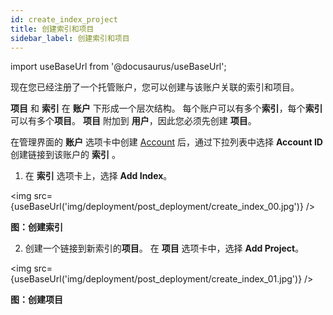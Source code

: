 ```yaml
---
id: create_index_project
title: 创建索引和项目
sidebar_label: 创建索引和项目
---
```


import useBaseUrl from '@docusaurus/useBaseUrl';

现在您已经注册了一个托管账户，您可以创建与该账户关联的索引和项目。

**项目** 和 **索引** 在 **账户** 下形成一个层次结构。 每个账户可以有多个**索引**，每个**索引**可以有多个**项目**。 **项目** 附加到 **用户**，因此您必须先创建 **项目**。

在管理界面的 **账户** 选项卡中创建 [Account](/zh/post_deployment/link_aws_account) 后，通过下拉列表中选择 **Account ID** 创建链接到该账户的 **索引** 。

1. 在 **索引** 选项卡上，选择 **Add Index**。

<img src={useBaseUrl('img/deployment/post_deployment/create_index_00.jpg')} />

**图：创建索引**

2. 创建一个链接到新索引的**项目**。 在 **项目** 选项卡中，选择 **Add Project**。

<img src={useBaseUrl('img/deployment/post_deployment/create_index_01.jpg')} />

**图：创建项目**

